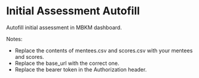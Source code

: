 # Initial Assessment Autofill

Autofill initial assessment in MBKM dashboard.

Notes:
- Replace the contents of mentees.csv and scores.csv with your mentees and scores.
- Replace the base_url with the correct one.
- Replace the bearer token in the Authorization header.
